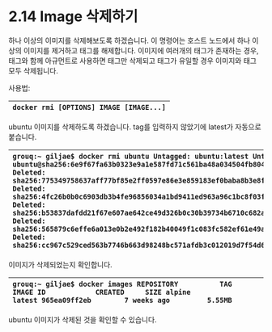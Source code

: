 # 2.14 Image 삭제하기

하나 이상의 이미지를 삭제해보도록 하겠습니다. 이 명령어는 호스트 노드에서 하나 이상의 이미지를 제거하고 태그를 해제합니다. 이미지에 여러개의 태그가 존재하는 경우, 태그와 함께 아규먼트로 사용하면 태그만 삭제되고 태그가 유일할 경우 이미지와 태그 모두 삭제됩니다.

사용법:

| `docker rmi [OPTIONS] IMAGE [IMAGE...]` |
| :--- |


ubuntu 이미지를 삭제하도록 하겠습니다. tag를 입력하지 않았기에 latest가 자동으로 붙습니다.

| `grouq:~ giljae$ docker rmi ubuntu Untagged: ubuntu:latest Untagged: ubuntu@sha256:6e9f67fa63b0323e9a1e587fd71c561ba48a034504fb804fd26fd8800039835d Deleted: sha256:775349758637aff77bf85e2ff0597e86e3e859183ef0baba8b3e8fc8d3cba51c Deleted: sha256:4fc26b0b0c6903db3b4fe96856034a1bd9411ed963a96c1bc8f03f18ee92ac2a Deleted: sha256:b53837dafdd21f67e607ae642ce49d326b0c30b39734b6710c682a50a9f932bf Deleted: sha256:565879c6effe6a013e0b2e492f182b40049f1c083fc582ef61e49a98dca23f7e Deleted: sha256:cc967c529ced563b7746b663d98248bc571afdb3c012019d7f54d6c092793b8b` |
| :--- |


이미지가 삭제되었는지 확인합니다.

| `grouq:~ giljae$ docker images REPOSITORY          TAG                 IMAGE ID            CREATED     SIZE alpine              latest 965ea09ff2eb        7 weeks ago         5.55MB` |
| :--- |


ubuntu 이미지가 삭제된 것을 확인할 수 있습니다.

